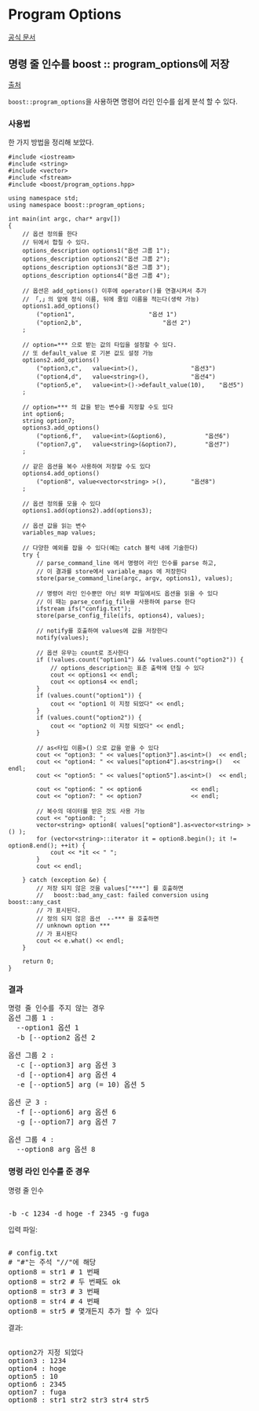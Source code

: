 # Program Options
[공식 문서](https://www.boost.org/doc/libs/1_73_0/doc/html/program_options.html )  
    
## 명령 줄 인수를 boost :: program_options에 저장
[출처](http://tips.hecomi.com/entry/20110210/1297353366 )  
  
`boost::program_options`을 사용하면 명령어 라인 인수를 쉽게 분석 할 수 있다.   
  
### 사용법
한 가지 방법을 정리해 보았다.  
```
#include <iostream>
#include <string>
#include <vector>
#include <fstream>
#include <boost/program_options.hpp>

using namespace std;
using namespace boost::program_options;

int main(int argc, char* argv[])
{
	// 옵션 정의를 한다
	// 뒤에서 합칠 수 있다.
	options_description options1("옵션 그룹 1");
	options_description options2("옵션 그룹 2");
	options_description options3("옵션 그룹 3");
	options_description options4("옵션 그룹 4");

	// 옵션은 add_options() 이후에 operator()를 연결시켜서 추가
	// 「,」의 앞에 정식 이름, 뒤에 줄임 이름을 적는다(생략 가능)
	options1.add_options()
		("option1",						"옵션 1")
		("option2,b",						"옵션 2")
	;

	// option=*** 으로 받는 값의 타입을 설정할 수 있다.
	// 또 default_value 로 기본 값도 설정 가능
	options2.add_options()
		("option3,c",	value<int>(),				"옵션3")
		("option4,d",	value<string>(),			"옵션4")
		("option5,e",	value<int>()->default_value(10),	"옵션5")
	;

	// option=*** 의 값을 받는 변수를 지정할 수도 있다
	int option6;
	string option7;
	options3.add_options()
		("option6,f",	value<int>(&option6),			"옵션6")
		("option7,g",	value<string>(&option7),		"옵션7")
	;

	// 같은 옵션을 복수 사용하여 저장할 수도 있다
	options4.add_options()
		("option8",	value<vector<string> >(),		"옵션8")
	;

	// 옵션 정의를 모을 수 있다
	options1.add(options2).add(options3);

	// 옵션 값을 읽는 변수
	variables_map values;

	// 다양한 예외를 잡을 수 있다(예는 catch 블럭 내에 기술한다)
	try {
		// parse_command_line 에서 명령어 라인 인수를 parse 하고,
		// 이 결과를 store에서 variable_maps 에 저장한다
		store(parse_command_line(argc, argv, options1), values);

		// 명령어 라인 인수뿐만 아닌 외부 파일에서도 옵션을 읽을 수 있다
		// 이 때는 parse_config_file을 사용하여 parse 한다
		ifstream ifs("config.txt");
		store(parse_config_file(ifs, options4), values);

		// notify를 호출하여 values에 값을 저장한다
		notify(values);

		// 옵션 유무는 count로 조사한다
		if (!values.count("option1") && !values.count("option2")) {
			// options_description는 표준 출력에 던질 수 있다
			cout << options1 << endl;
			cout << options4 << endl;
		}
		if (values.count("option1")) {
			cout << "option1 이 지정 되었다" << endl;
		}
		if (values.count("option2")) {
			cout << "option2 이 지정 되었다" << endl;
		}

		// as<타입 이름>() 으로 값을 얻을 수 있다
		cout << "option3: " << values["option3"].as<int>()	<< endl;
		cout << "option4: " << values["option4"].as<string>()	<< endl;
		cout << "option5: " << values["option5"].as<int>()	<< endl;

		cout << "option6: " << option6				<< endl;
		cout << "option7: " << option7				<< endl;

		// 복수의 데이터를 받은 것도 사용 가능
		cout << "option8: ";
		vector<string> option8( values["option8"].as<vector<string> >() );
		for (vector<string>::iterator it = option8.begin(); it != option8.end(); ++it) {
			cout << *it << " ";
		}
		cout << endl;

	} catch (exception &e) {
		// 저장 되지 않은 것을 values["***"] 를 호출하면 
		//	 boost::bad_any_cast: failed conversion using boost::any_cast
		// 가 표시된다.
		// 정의 되지 않은 옵션  --*** 을 호출하면 
        // unknown option ***
		// 가 표시된다
		cout << e.what() << endl;
	}

	return 0;
}
```
  
### 결과
<pre>
명령 줄 인수를 주지 않는 경우
옵션 그룹 1 :
  --option1 옵션 1
  -b [--option2 옵션 2

옵션 그룹 2 :
  -c [--option3] arg 옵션 3
  -d [--option4] arg 옵션 4
  -e [--option5] arg (= 10) 옵션 5

옵션 군 3 :
  -f [--option6] arg 옵션 6
  -g [--option7] arg 옵션 7

옵션 그룹 4 :
  --option8 arg 옵션 8
</pre>  
  
  
### 명령 라인 인수를 준 경우
명령 줄 인수  	
<pre>  
-b -c 1234 -d hoge -f 2345 -g fuga
</pre>  
    
입력 파일:  
<pre>  
# config.txt
# "#"는 주석 "//"에 해당
option8 = str1 # 1 번째
option8 = str2 # 두 번째도 ok
option8 = str3 # 3 번째
option8 = str4 # 4 번째
option8 = str5 # 몇개든지 추가 할 수 있다
</pre>  
  
결과:  
<pre>  
option2가 지정 되었다
option3 : 1234
option4 : hoge
option5 : 10
option6 : 2345
option7 : fuga
option8 : str1 str2 str3 str4 str5
</pre>  
      
  
